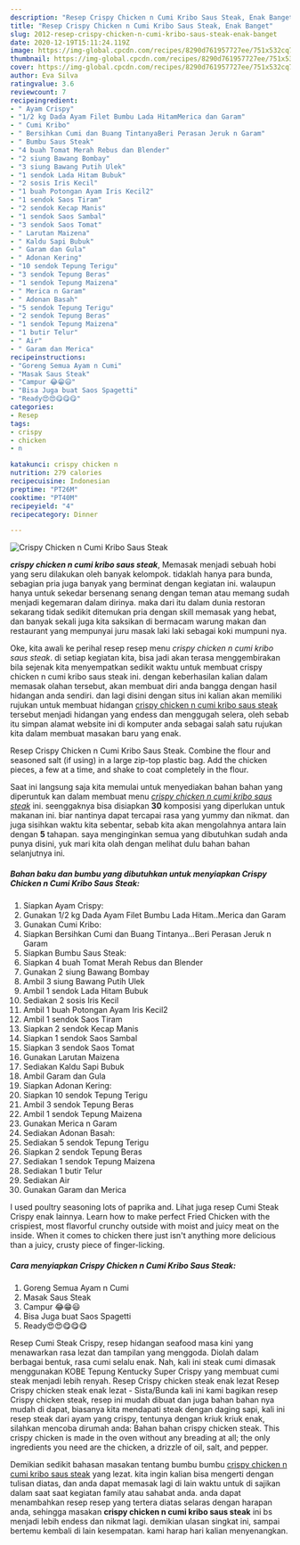 ```yaml
---
description: "Resep Crispy Chicken n Cumi Kribo Saus Steak, Enak Banget"
title: "Resep Crispy Chicken n Cumi Kribo Saus Steak, Enak Banget"
slug: 2012-resep-crispy-chicken-n-cumi-kribo-saus-steak-enak-banget
date: 2020-12-19T15:11:24.119Z
image: https://img-global.cpcdn.com/recipes/8290d761957727ee/751x532cq70/crispy-chicken-n-cumi-kribo-saus-steak-foto-resep-utama.jpg
thumbnail: https://img-global.cpcdn.com/recipes/8290d761957727ee/751x532cq70/crispy-chicken-n-cumi-kribo-saus-steak-foto-resep-utama.jpg
cover: https://img-global.cpcdn.com/recipes/8290d761957727ee/751x532cq70/crispy-chicken-n-cumi-kribo-saus-steak-foto-resep-utama.jpg
author: Eva Silva
ratingvalue: 3.6
reviewcount: 7
recipeingredient:
- " Ayam Crispy"
- "1/2 kg Dada Ayam Filet Bumbu Lada HitamMerica dan Garam"
- " Cumi Kribo"
- " Bersihkan Cumi dan Buang TintanyaBeri Perasan Jeruk n Garam"
- " Bumbu Saus Steak"
- "4 buah Tomat Merah Rebus dan Blender"
- "2 siung Bawang Bombay"
- "3 siung Bawang Putih Ulek"
- "1 sendok Lada Hitam Bubuk"
- "2 sosis Iris Kecil"
- "1 buah Potongan Ayam Iris Kecil2"
- "1 sendok Saos Tiram"
- "2 sendok Kecap Manis"
- "1 sendok Saos Sambal"
- "3 sendok Saos Tomat"
- " Larutan Maizena"
- " Kaldu Sapi Bubuk"
- " Garam dan Gula"
- " Adonan Kering"
- "10 sendok Tepung Terigu"
- "3 sendok Tepung Beras"
- "1 sendok Tepung Maizena"
- " Merica n Garam"
- " Adonan Basah"
- "5 sendok Tepung Terigu"
- "2 sendok Tepung Beras"
- "1 sendok Tepung Maizena"
- "1 butir Telur"
- " Air"
- " Garam dan Merica"
recipeinstructions:
- "Goreng Semua Ayam n Cumi"
- "Masak Saus Steak"
- "Campur 😂😁😃"
- "Bisa Juga buat Saos Spagetti"
- "Ready😍😍😋😋😋"
categories:
- Resep
tags:
- crispy
- chicken
- n

katakunci: crispy chicken n 
nutrition: 279 calories
recipecuisine: Indonesian
preptime: "PT26M"
cooktime: "PT40M"
recipeyield: "4"
recipecategory: Dinner

---
```



![Crispy Chicken n Cumi Kribo Saus Steak](https://img-global.cpcdn.com/recipes/8290d761957727ee/751x532cq70/crispy-chicken-n-cumi-kribo-saus-steak-foto-resep-utama.jpg)

<b><i>crispy chicken n cumi kribo saus steak</i></b>, Memasak menjadi sebuah hobi yang seru dilakukan oleh banyak kelompok. tidaklah hanya para bunda, sebagian pria juga banyak yang berminat dengan kegiatan ini. walaupun hanya untuk sekedar bersenang senang dengan teman atau memang sudah menjadi kegemaran dalam dirinya. maka dari itu dalam dunia restoran sekarang tidak sedikit ditemukan pria dengan skill memasak yang hebat, dan banyak sekali juga kita saksikan di bermacam warung makan dan restaurant yang mempunyai juru masak laki laki sebagai koki mumpuni nya.

Oke, kita awali ke perihal resep resep menu <i>crispy chicken n cumi kribo saus steak</i>. di setiap kegiatan kita, bisa jadi akan terasa menggembirakan bila sejenak kita menyempatkan sedikit waktu untuk membuat crispy chicken n cumi kribo saus steak ini. dengan keberhasilan kalian dalam memasak olahan tersebut, akan membuat diri anda bangga dengan hasil hidangan anda sendiri. dan lagi disini dengan situs ini kalian akan memiliki rujukan untuk membuat hidangan <u>crispy chicken n cumi kribo saus steak</u> tersebut menjadi hidangan yang endess dan menggugah selera, oleh sebab itu simpan alamat website ini di komputer anda sebagai salah satu rujukan kita dalam membuat masakan baru yang enak.

Resep Crispy Chicken n Cumi Kribo Saus Steak. Combine the flour and seasoned salt (if using) in a large zip-top plastic bag. Add the chicken pieces, a few at a time, and shake to coat completely in the flour.


Saat ini langsung saja kita memulai untuk menyediakan bahan bahan yang diperuntuk kan dalam membuat menu <u><i>crispy chicken n cumi kribo saus steak</i></u> ini. seenggaknya bisa disiapkan <b>30</b> komposisi yang diperlukan untuk makanan ini. biar nantinya dapat tercapai rasa yang yummy dan nikmat. dan juga sisihkan waktu kita sebentar, sebab kita akan mengolahnya antara lain dengan <b>5</b> tahapan. saya menginginkan semua yang dibutuhkan sudah anda punya disini, yuk mari kita olah dengan melihat dulu bahan bahan selanjutnya ini.

<!--inarticleads1-->

##### Bahan baku dan bumbu yang dibutuhkan untuk menyiapkan Crispy Chicken n Cumi Kribo Saus Steak:

1. Siapkan  Ayam Crispy:
1. Gunakan 1/2 kg Dada Ayam Filet Bumbu Lada Hitam..Merica dan Garam
1. Gunakan  Cumi Kribo:
1. Siapkan  Bersihkan Cumi dan Buang Tintanya...Beri Perasan Jeruk n Garam
1. Siapkan  Bumbu Saus Steak:
1. Siapkan 4 buah Tomat Merah Rebus dan Blender
1. Gunakan 2 siung Bawang Bombay
1. Ambil 3 siung Bawang Putih Ulek
1. Ambil 1 sendok Lada Hitam Bubuk
1. Sediakan 2 sosis Iris Kecil
1. Ambil 1 buah Potongan Ayam Iris Kecil2
1. Ambil 1 sendok Saos Tiram
1. Siapkan 2 sendok Kecap Manis
1. Siapkan 1 sendok Saos Sambal
1. Siapkan 3 sendok Saos Tomat
1. Gunakan  Larutan Maizena
1. Sediakan  Kaldu Sapi Bubuk
1. Ambil  Garam dan Gula
1. Siapkan  Adonan Kering:
1. Siapkan 10 sendok Tepung Terigu
1. Ambil 3 sendok Tepung Beras
1. Ambil 1 sendok Tepung Maizena
1. Gunakan  Merica n Garam
1. Sediakan  Adonan Basah:
1. Sediakan 5 sendok Tepung Terigu
1. Siapkan 2 sendok Tepung Beras
1. Sediakan 1 sendok Tepung Maizena
1. Sediakan 1 butir Telur
1. Sediakan  Air
1. Gunakan  Garam dan Merica


I used poultry seasoning lots of paprika and. Lihat juga resep Cumi Steak Crispy enak lainnya. Learn how to make perfect Fried Chicken with the crispiest, most flavorful crunchy outside with moist and juicy meat on the inside. When it comes to chicken there just isn&#39;t anything more delicious than a juicy, crusty piece of finger-licking. 

<!--inarticleads2-->

##### Cara menyiapkan Crispy Chicken n Cumi Kribo Saus Steak:

1. Goreng Semua Ayam n Cumi
1. Masak Saus Steak
1. Campur 😂😁😃
1. Bisa Juga buat Saos Spagetti
1. Ready😍😍😋😋😋


Resep Cumi Steak Crispy, resep hidangan seafood masa kini yang menawarkan rasa lezat dan tampilan yang menggoda. Diolah dalam berbagai bentuk, rasa cumi selalu enak. Nah, kali ini steak cumi dimasak menggunakan KOBE Tepung Kentucky Super Crispy yang membuat cumi steak menjadi lebih renyah. Resep Crispy chicken steak enak lezat Resep Crispy chicken steak enak lezat - Sista/Bunda kali ini kami bagikan resep Crispy chicken steak, resep ini mudah dibuat dan juga bahan bahan nya mudah di dapat, biasanya kita mendapati steak dengan daging sapi, kali ini resep steak dari ayam yang crispy, tentunya dengan kriuk kriuk enak, silahkan mencoba dirumah anda: Bahan bahan crispy chicken steak. This crispy chicken is made in the oven without any breading at all; the only ingredients you need are the chicken, a drizzle of oil, salt, and pepper. 

Demikian sedikit bahasan masakan tentang bumbu bumbu <u>crispy chicken n cumi kribo saus steak</u> yang lezat. kita ingin kalian bisa mengerti dengan tulisan diatas, dan anda dapat memasak lagi di lain waktu untuk di sajikan dalam saat saat kegiatan family atau sahabat anda. anda dapat menambahkan resep resep yang tertera diatas selaras dengan harapan anda, sehingga masakan <b>crispy chicken n cumi kribo saus steak</b> ini bs menjadi lebih endess dan nikmat lagi. demikian ulasan singkat ini, sampai bertemu kembali di lain kesempatan. kami harap hari kalian menyenangkan.
